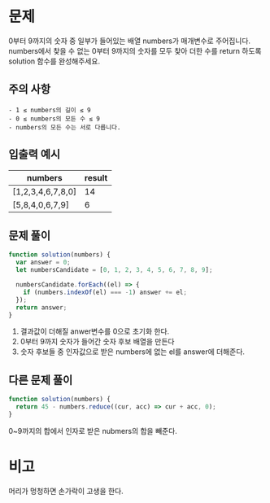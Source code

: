 # 문제

0부터 9까지의 숫자 중 일부가 들어있는 배열 numbers가 매개변수로 주어집니다. numbers에서 찾을 수 없는 0부터 9까지의 숫자를 모두 찾아 더한 수를 return 하도록 solution 함수를
완성해주세요.

## 주의 사항

    - 1 ≤ numbers의 길이 ≤ 9
    - 0 ≤ numbers의 모든 수 ≤ 9
    - numbers의 모든 수는 서로 다릅니다.

## 입출력 예시

| numbers           | result |
| ----------------- | ------ |
| [1,2,3,4,6,7,8,0] | 14     |
| [5,8,4,0,6,7,9]   | 6      |

## 문제 풀이

```js
function solution(numbers) {
  var answer = 0;
  let numbersCandidate = [0, 1, 2, 3, 4, 5, 6, 7, 8, 9];

  numbersCandidate.forEach((el) => {
    if (numbers.indexOf(el) === -1) answer += el;
  });
  return answer;
}
```

1. 결과값이 더해질 anwer변수를 0으로 초기화 한다.
2. 0부터 9까지 숫자가 들어간 숫자 후보 배열을 만든다
3. 숫자 후보들 중 인자값으로 받은 numbers에 없는 el를 answer에 더해준다.

## 다른 문제 풀이

```jsx
function solution(numbers) {
  return 45 - numbers.reduce((cur, acc) => cur + acc, 0);
}
```

0~9까지의 합에서 인자로 받은 nubmers의 합을 빼준다.

# 비고

머리가 멍청하면 손가락이 고생을 한다.

